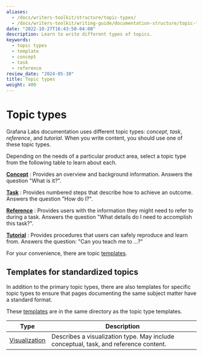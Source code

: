 ```yaml
---
aliases:
  - /docs/writers-toolkit/structure/topic-types/
  - /docs/writers-toolkit/writing-guide/documentation-structure/topic-types/
date: "2022-10-27T16:43:50-04:00"
description: Learn to write different types of topics.
keywords:
  - topic types
  - template
  - concept
  - task
  - reference
review_date: "2024-05-30"
title: Topic types
weight: 400
---
```


# Topic types

Grafana Labs documentation uses different topic types: _concept_, _task_, _reference_, and _tutorial_.
When you write content, you should use one of these topic types.

Depending on the needs of a particular product area, select a topic type from the following table to learn about each.

<!-- vale Grafana.GoogleFirstPerson = NO -->

**[Concept](https://grafana.com/docs/writers-toolkit/structure/topic-types/concept/)**
: Provides an overview and background information. Answers the question "What is it?".

**[Task](https://grafana.com/docs/writers-toolkit/structure/topic-types/task/)**
: Provides numbered steps that describe how to achieve an outcome. Answers the question "How do I?".

**[Reference](https://grafana.com/docs/writers-toolkit/structure/topic-types/reference/)**
: Provides users with the information they might need to refer to during a task. Answers the question "What details do I need to accomplish this task?".

**[Tutorial](https://grafana.com/docs/writers-toolkit/structure/topic-types/tutorial/)**
: Provides procedures that users can safely reproduce and learn from. Answers the question: "Can you teach me to …?"

<!-- vale Grafana.GoogleFirstPerson = YES -->

For your convenience, there are topic [templates](https://github.com/grafana/writers-toolkit/tree/main/docs/static/templates).

## Templates for standardized topics

In addition to the primary topic types, there are also templates for specific topic types to ensure that pages documenting the same subject matter have a standard format.

These [templates](https://github.com/grafana/writers-toolkit/tree/main/docs/static/templates) are in the same directory as the topic type templates.

| Type                                                                                           | Description                                                                          |
| ---------------------------------------------------------------------------------------------- | ------------------------------------------------------------------------------------ |
| [Visualization](https://grafana.com/docs/writers-toolkit/structure/topic-types/visualization/) | Describes a visualization type. May include conceptual, task, and reference content. |
